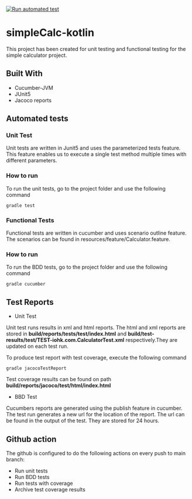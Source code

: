 [![Run automated test](https://github.com/aayush108/simpleCalc-kotlin/actions/workflows/gradle.yml/badge.svg)](https://github.com/aayush108/simpleCalc-kotlin/actions/workflows/gradle.yml)
# simpleCalc-kotlin
This project has been created for unit testing and functional testing for the simple calculator project. 

## Built With
* Cucumber-JVM
* JUnit5
* Jacoco reports

## Automated tests
### Unit Test
Unit tests are written in Junit5 and uses the parameterized tests feature. 
This feature enables us to execute a single test method multiple times with different parameters.
### How to run

To run the unit tests, go to the project folder and use the following command
```
gradle test
```
### Functional Tests
Functional tests are written in cucumber and uses scenario outline feature. The scenarios can be found in resources/feature/Calculator.feature.
### How to run
To run the BDD tests, go to the project folder and use the following command

```
gradle cucumber
```
## Test Reports
- Unit Test

Unit test runs results in xml and html reports. The html and xml reports are stored in 
**build/reports/tests/test/index.html** and **build/test-results/test/TEST-iohk.com.CalculatorTest.xml** 
respectively.They are updated on each test run.

To produce test report with test coverage, execute the following command

```
gradle jacocoTestReport
```
Test coverage results can be found on path **build/reports/jacoco/test/html/index.html**

- BBD Test

Cucumbers reports are generated using the publish feature in cucumber. The test run generates a new 
url for the location of the report. The url can be found in the output of the test. They are stored for 24 hours.

## Github action
The github is configured to do the following actions on every push to main branch:

* Run unit tests
* Run BDD tests
* Run tests with coverage
* Archive test coverage results
